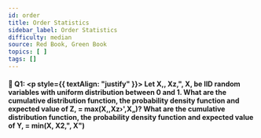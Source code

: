 ```yaml
---
id: order
title: Order Statistics
sidebar_label: Order Statistics
difficulty: median
source: Red Book, Green Book
topics: [ ]
tags: []
---
```


#### 📖 Q1: <p style={{ textAlign: "justify" }}> Let X,, Xz,", X, be IID random variables with uniform distribution between 0 and 1. What are the cumulative distribution function, the probability density function and expected value of Z, = max(X,,Xz›',X„)? What are the cumulative distribution function, the probability density function and expected value of Y, = min(X, X2,", X") </p> 

